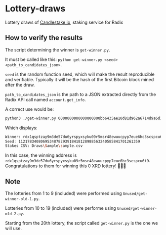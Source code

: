 # Lottery-draws
Lottery draws of [Candlestake.io](https://candlestake.io), staking service for Radix

## How to verify the results

The script determining the winner is `get-winner.py`.

It must be called like this: `python get-winner.py <seed> <path_to_candidates_json>`.

`seed` is the random function seed, which will make the result reproducible and verifiable. Typically it will be the hash of the first Bitcoin block mined after the draw.

`path_to_candidates_json` is the path to a JSON extracted directly from the Radix API call named `account.get_info`.

A correct use would be:

```bash
python3 ./get-winner.py 0000000000000000000bb6435ae10d81d962a6714d9a6d1e8db3cee38303902f 'Draws\Sample\sample.csv'
```

Which displays:
```bash
Winner: rdx1qsptzay9m3de57du6yrspyxsyku09r5msr48ewuucpyp7eue6hc3scspcu6t9
Seed: 1121783408069534878293918418128988563240585841701261359
Stakes CSV: Draws\Sample\sample.csv
```

In this case, the winning address is `rdx1qsptzay9m3de57du6yrspyxsyku09r5msr48ewuucpyp7eue6hc3scspcu6t9`. Congratulations to them for winning this 0 XRD lottery! 🎉🎉🎉

## Note

The lotteries from 1 to 9 (included) were performed using `Unused/get-winner-old-1.py`.

Lotteries from 10 to 19 (included) were performe using `Unused/get-winner-old-2.py`.

Starting from the 20th lottery, the script called `get-winner.py` is the one we will use.